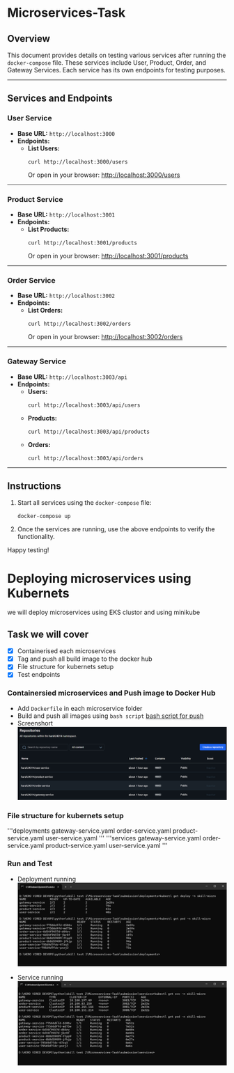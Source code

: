 # Microservices-Task

## Overview
This document provides details on testing various services after running the `docker-compose` file. These services include User, Product, Order, and Gateway Services. Each service has its own endpoints for testing purposes.

---

## Services and Endpoints

### **User Service**
- **Base URL:** `http://localhost:3000`
- **Endpoints:**
  - **List Users:**  
    ```
    curl http://localhost:3000/users
    ```
    Or open in your browser: [http://localhost:3000/users](http://localhost:3000/users)

---

### **Product Service**
- **Base URL:** `http://localhost:3001`
- **Endpoints:**
  - **List Products:**  
    ```
    curl http://localhost:3001/products
    ```
    Or open in your browser: [http://localhost:3001/products](http://localhost:3001/products)

---

### **Order Service**
- **Base URL:** `http://localhost:3002`
- **Endpoints:**
  - **List Orders:**  
    ```
    curl http://localhost:3002/orders
    ```
    Or open in your browser: [http://localhost:3002/orders](http://localhost:3002/orders)

---

### **Gateway Service**
- **Base URL:** `http://localhost:3003/api`
- **Endpoints:**
  - **Users:**  
    ```
    curl http://localhost:3003/api/users
    ```
  - **Products:**  
    ```
    curl http://localhost:3003/api/products
    ```
  - **Orders:**  
    ```
    curl http://localhost:3003/api/orders
    ```

---

## Instructions
1. Start all services using the `docker-compose` file:
   ```
   docker-compose up
   ```
2. Once the services are running, use the above endpoints to verify the functionality.

Happy testing!

# Deploying microservices using Kubernets
we will deploy microservices using EKS clustor and using minikube 

## Task we will cover
- [x] Containerised each microservices
- [x] Tag and push all build image to the docker hub
- [x] File structure for kubernets setup
- [x] Test endpoints

### Containersied microservices and Push image to Docker Hub
- Add `Dockerfile` in each microservice folder
- Build and push all images using `bash script` [bash script for push](Microservices/build-and-push.sh)
- Screenshort   
  ![remote docker repo](submission/screenshots/remote-docker-repo.png)

### File structure for kubernets setup
'''deployments
  gateway-service.yaml
  order-service.yaml
  product-service.yaml
  user-service.yaml
'''
'''services
  gateway-service.yaml
  order-service.yaml
  product-service.yaml
  user-service.yaml
'''
### Run and Test
- Deployment running    
 ![deploy](submission/screenshots/deploy-pod-running.png)

- Service running   
  ![service](submission/screenshots/services-pod-running.png)




